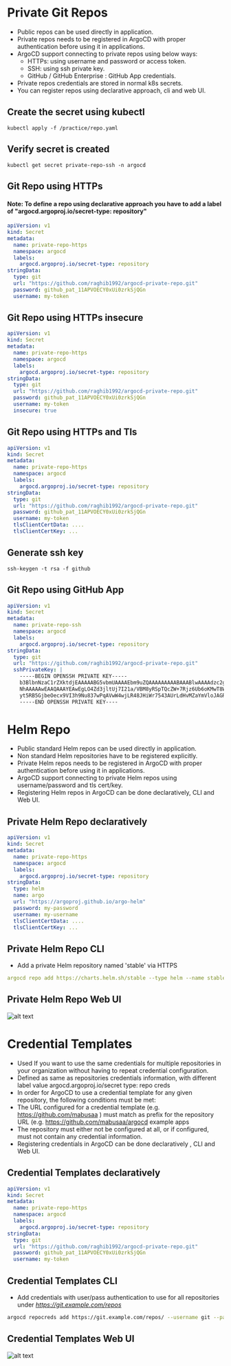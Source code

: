 
# Private Git Repos
- Public repos can be used directly in application.
- Private repos needs to be registered in ArgoCD with proper authentication before using it in applications.
- ArgoCD support connecting to private repos using below ways:
    - HTTPs: using username and password or access token.
    - SSH: using ssh private key.
    - GitHub / GitHub Enterprise : GitHub App credentials.
- Private repos credentials are stored in normal k8s secrets.
- You can register repos using declarative approach, cli and web UI.
## Create the secret using kubectl
```
kubectl apply -f /practice/repo.yaml
```
## Verify secret is created
```
kubectl get secret private-repo-ssh -n argocd
```

## Git Repo using HTTPs
#### Note: To define a repo using declarative approach you have to add a label of  "argocd.argoproj.io/secret-type: repository"
```yml
apiVersion: v1
kind: Secret
metadata:
  name: private-repo-https
  namespace: argocd
  labels:
    argocd.argoproj.io/secret-type: repository
stringData:
  type: git
  url: "https://github.com/raghib1992/argocd-private-repo.git"
  password: github_pat_11APVOECY0xUi0zrkSjQGn
  username: my-token
```
## Git Repo using HTTPs insecure
```yml
apiVersion: v1
kind: Secret
metadata:
  name: private-repo-https
  namespace: argocd
  labels:
    argocd.argoproj.io/secret-type: repository
stringData:
  type: git
  url: "https://github.com/raghib1992/argocd-private-repo.git"
  password: github_pat_11APVOECY0xUi0zrkSjQGn
  username: my-token
  insecure: true
```

## Git Repo using HTTPs and Tls
```yml
apiVersion: v1
kind: Secret
metadata:
  name: private-repo-https
  namespace: argocd
  labels:
    argocd.argoproj.io/secret-type: repository
stringData:
  type: git
  url: "https://github.com/raghib1992/argocd-private-repo.git"
  password: github_pat_11APVOECY0xUi0zrkSjQGn
  username: my-token
  tlsClientCertData: ....
  tlsClientCertKey: ...
```

## Generate ssh key
```
ssh-keygen -t rsa -f github
```
## Git Repo using GitHub App
```yml
apiVersion: v1
kind: Secret
metadata:
  name: private-repo-ssh
  namespace: argocd
  labels:
    argocd.argoproj.io/secret-type: repository
stringData:
  type: git
  url: "https://github.com/raghib1992/argocd-private-repo.git"
  sshPrivateKey: |
    -----BEGIN OPENSSH PRIVATE KEY-----
    b3BlbnNzaC1rZXktdjEAAAAABG5vbmUAAAAEbm9uZQAAAAAAAAABAAABlwAAAAdzc2gtcn
    NhAAAAAwEAAQAAAYEAwEgLO4Zd3jltUj7I21a/VBM8yRSpTQcZW+7Rjz6Ub6oKMwT8WVpx
    yt5RB5GjbeOecx9VI3h9Nu837wPqAVwW4wjLR48JHiWr7543AUrLdHvMZaYmVloJAGRurv
    -----END OPENSSH PRIVATE KEY----
```

# Helm Repo
- Public standard Helm repos can be used directly in application.
- Non standard Helm repositories have to be registered explicitly.
- Private Helm repos needs to be registered in ArgoCD with proper authentication before using it in applications.
- ArgoCD support connecting to private Helm repos using username/password and tls cert/key.
- Registering Helm repos in ArgoCD can be done declaratively, CLI and Web UI.

## Private Helm Repo declaratively
```yml
apiVersion: v1
kind: Secret
metadata:
  name: private-repo-https
  namespace: argocd
  labels:
    argocd.argoproj.io/secret-type: repository
stringData:
  type: helm
  name: argo
  url: "https://argoproj.github.io/argo-helm"
  password: my-password
  username: my-username
  tlsClientCertData: ....
  tlsClientCertKey: ...
```

## Private Helm Repo CLI
- Add a private Helm repository named 'stable' via HTTPS 
```yml
argocd repo add https://charts.helm.sh/stable --type helm --name stable --username test --password test
```

## Private Helm Repo Web UI
![alt text](image-1.png)


# Credential Templates
- Used If you want to use the same credentials for multiple repositories in your organization without having to repeat credential configuration.
- Defined as same as repositories credentials information, with different label value argocd.argoproj.io/secret type: repo creds
- In order for ArgoCD to use a credential template for any given repository, the following conditions must be met:
- The URL configured for a credential template (e.g. https://github.com/mabusaa ) must match as prefix for the repository URL (e.g. https://github.com/mabusaa/argocd example apps
- The repository must either not be configured at all, or if configured, must not contain any credential information.
- Registering credentials in ArgoCD can be done declaratively , CLI and Web UI.

## Credential Templates declaratively
```yml
apiVersion: v1
kind: Secret
metadata:
  name: private-repo-https
  namespace: argocd
  labels:
    argocd.argoproj.io/secret-type: repository
stringData:
  type: git
  url: "https://github.com/raghib1992/argocd-private-repo.git"
  password: github_pat_11APVOECY0xUi0zrkSjQGn
  username: my-token
```

## Credential Templates CLI
- Add credentials with user/pass authentication to use for all repositories under *https://git.example.com/repos*
```sh
argocd repocreds add https://git.example.com/repos/ --username git --password secret
```

## Credential Templates Web UI
![alt text](image-2.png)